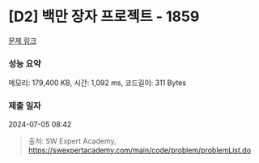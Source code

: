# [D2] 백만 장자 프로젝트 - 1859 

[문제 링크](https://swexpertacademy.com/main/code/problem/problemDetail.do?contestProbId=AV5LrsUaDxcDFAXc) 

### 성능 요약

메모리: 179,400 KB, 시간: 1,092 ms, 코드길이: 311 Bytes

### 제출 일자

2024-07-05 08:42



> 출처: SW Expert Academy, https://swexpertacademy.com/main/code/problem/problemList.do